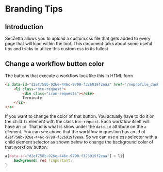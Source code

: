 # Branding Tips

## Introduction

SecZetta allows you to upload a custom.css file that gets added to every page that will load within the tool. This document talks about some useful tips and tricks to utilize this custom css to its fullest

## Change a workflow button color

The buttons that execute a workflow look like this in HTML form

```html
<a data-id="d2ef758b-026e-446c-9790-f326919f2eaa" href="/neprofile_dashboard/workflows/d2ef758b-026e-446c-9790-f326919f2eaa/workflow_sessions/new?pid=d195b829-f327-4fa4-aca6-6e4af33b5b42">
    <li class="btn-request">
        <div class="icon-requests"></div>
        Terminate
    </li>
</a>
```

If you want to change the color of that button. You actually have to do it on the child `li` element with the class `btn-request`. Each workflow itself will have an `id`. That id is what is show under the `data-id` attribute on the `a` element. You can see above that the workflow in question has an id of `d2ef758b-026e-446c-9790-f326919f2eaa`. So we can use a css selector with a child element selector as shown below to change the background color of that workflow button:

```css
a[data-id="d2ef758b-026e-446c-9790-f326919f2eaa"] > li{
    background: red !important;
}
```